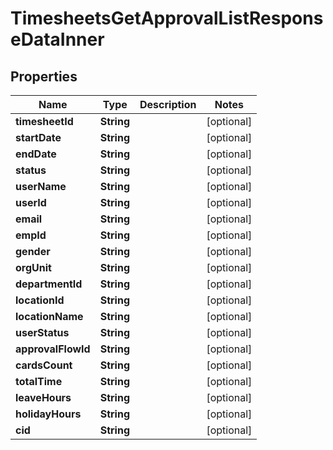 

# TimesheetsGetApprovalListResponseDataInner


## Properties

| Name | Type | Description | Notes |
|------------ | ------------- | ------------- | -------------|
|**timesheetId** | **String** |  |  [optional] |
|**startDate** | **String** |  |  [optional] |
|**endDate** | **String** |  |  [optional] |
|**status** | **String** |  |  [optional] |
|**userName** | **String** |  |  [optional] |
|**userId** | **String** |  |  [optional] |
|**email** | **String** |  |  [optional] |
|**empId** | **String** |  |  [optional] |
|**gender** | **String** |  |  [optional] |
|**orgUnit** | **String** |  |  [optional] |
|**departmentId** | **String** |  |  [optional] |
|**locationId** | **String** |  |  [optional] |
|**locationName** | **String** |  |  [optional] |
|**userStatus** | **String** |  |  [optional] |
|**approvalFlowId** | **String** |  |  [optional] |
|**cardsCount** | **String** |  |  [optional] |
|**totalTime** | **String** |  |  [optional] |
|**leaveHours** | **String** |  |  [optional] |
|**holidayHours** | **String** |  |  [optional] |
|**cid** | **String** |  |  [optional] |



